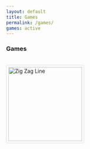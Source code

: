 ```yaml
---
layout: default
title: Games
permalink: /games/
games: active
---
```

<h3><i class="fas fa-gamepad"></i> Games</h3>
<br>
	<a href="/games/zigzag">
<img src="https://s3-eu-west-1.amazonaws.com/wanted5games-games-live/game-img/7960.png" alt="Zig Zag Line" style="border: 1px solid #ddd;
  border-radius: 4px;
  padding: 5px;
  width: 200px; margin-right:10px;
margin-bottom: 100px;">
</a>